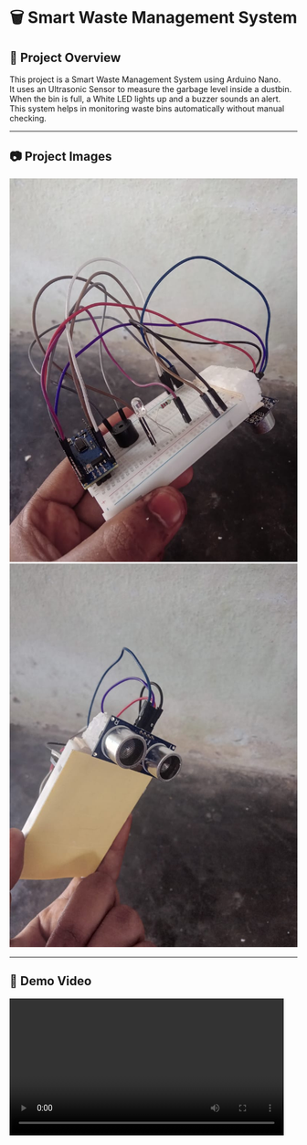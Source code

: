 # 🗑️ Smart Waste Management System

## 📌 Project Overview
This project is a Smart Waste Management System using Arduino Nano.  
It uses an Ultrasonic Sensor to measure the garbage level inside a dustbin.  
When the bin is full, a White LED lights up and a buzzer sounds an alert.  
This system helps in monitoring waste bins automatically without manual checking.

---

## 📷 Project Images
![Waste Bin 1](Waste.jpeg)
![Waste Bin 2](Waste2.jpeg)

---

## 🎥 Demo Video
<video width="480" controls>
  <source src="smartr__waste__management__ardino.mp4" type="video/mp4">
  Your browser does not support the video tag.
</video>





